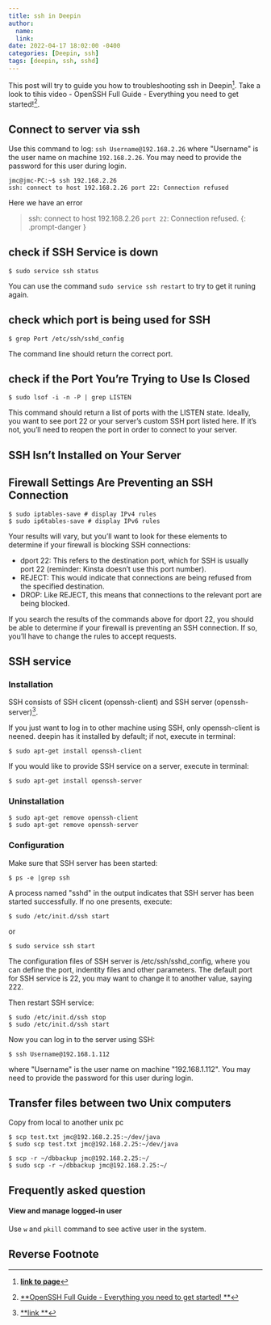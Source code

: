 ```yaml
---
title: ssh in Deepin
author:
  name: 
  link: 
date: 2022-04-17 18:02:00 -0400
categories: [Deepin, ssh]
tags: [deepin, ssh, sshd]
---
```


This post will try to guide you how to troubleshooting ssh in Deepin[^ref1].
Take a look to tihis video - OpenSSH Full Guide - Everything you need to get started![^ref3].

## Connect to server via ssh
   Use this command to log: `ssh Username@192.168.2.26`
   where "Username" is the user name on machine `192.168.2.26`. You may need to provide the password for this user during login.

````console
jmc@jmc-PC:~$ ssh 192.168.2.26
ssh: connect to host 192.168.2.26 port 22: Connection refused
````
Here we have an error
> ssh: connect to host 192.168.2.26 `port 22`: Connection refused.
{: .prompt-danger }


## check if SSH Service is down
````console
$ sudo service ssh status
````
You can use the command `sudo service ssh restart` to try to get it runing again.
## check which port is being used for SSH
````console
$ grep Port /etc/ssh/sshd_config
````
The command line should return the correct port.

## check if the Port You’re Trying to Use Is Closed
````console
$ sudo lsof -i -n -P | grep LISTEN
````
This command should return a list of ports with the LISTEN state. Ideally, you want to see port 22 or your server’s custom SSH port listed here. If it’s not, you’ll need to reopen the port in order to connect to your server.

## SSH Isn’t Installed on Your Server

## Firewall Settings Are Preventing an SSH Connection
````console
$ sudo iptables-save # display IPv4 rules
$ sudo ip6tables-save # display IPv6 rules
````
Your results will vary, but you’ll want to look for these elements to determine if your firewall is blocking SSH connections:

 - dport 22: This refers to the destination port, which for SSH is usually port 22 (reminder: Kinsta doesn’t use this port number).
 - REJECT: This would indicate that connections are being refused from the specified destination.
 - DROP: Like REJECT, this means that connections to the relevant port are being blocked.

If you search the results of the commands above for dport 22, you should be able to determine if your firewall is preventing an SSH connection. If so, you’ll have to change the rules to accept requests.


## SSH service
### Installation
SSH consists of SSH clicent (openssh-client) and SSH server (openssh-server)[^ref2].

If you just want to log in to other machine using SSH, only openssh-client is neened. deepin has it installed by default; if not, execute in terminal:
````console
$ sudo apt-get install openssh-client
````
If you would like to provide SSH service on a server, execute in terminal:
````console
$ sudo apt-get install openssh-server
````
### Uninstallation
````console
$ sudo apt-get remove openssh-client
$ sudo apt-get remove openssh-server
````
### Configuration
Make sure that SSH server has been started:
````console
$ ps -e |grep ssh
````
A process named "sshd" in the output indicates that SSH server has been started successfully. If no one presents, execute:

````console
$ sudo /etc/init.d/ssh start 
````
or
````console
$ sudo service ssh start
````
The configuration files of SSH server is /etc/ssh/sshd_config, where you can define the port, indentity files and other parameters. The default port for SSH service is 22, you may want to change it to another value, saying 222.

Then restart SSH service:
````console
$ sudo /etc/init.d/ssh stop
$ sudo /etc/init.d/ssh start
````
Now you can log in to the server using SSH:
````console
$ ssh Username@192.168.1.112
````
where "Username" is the user name on machine "192.168.1.112". You may need to provide the password for this user during login.

## Transfer files between two Unix computers
Copy from local to another unix pc

````console
$ scp test.txt jmc@192.168.2.25:~/dev/java
$ sudo scp test.txt jmc@192.168.2.25:~/dev/java

$ scp -r ~/dbbackup jmc@192.168.2.25:~/
$ sudo scp -r ~/dbbackup jmc@192.168.2.25:~/
````

## Frequently asked question
#### View and manage logged-in user
Use `w` and `pkill` command to see active user in the system.



## Reverse Footnote

[^ref1]: [**link to page**](https://kinsta.com/knowledgebase/ssh-connection-refused/)
[^ref2]: [**link **](https://wiki.deepin.org/index.php?title=SSH_service&language=en)
[^ref3]: [**OpenSSH Full Guide - Everything you need to get started! **](https://www.youtube.com/watch?v=YS5Zh7KExvE)


